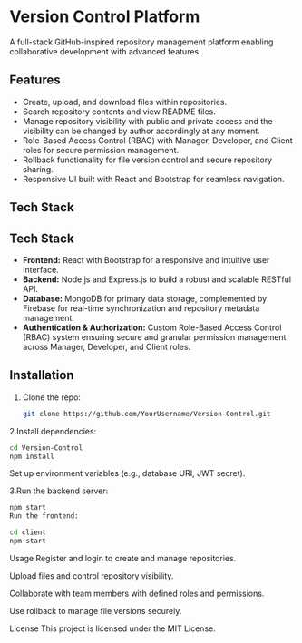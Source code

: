 # Version Control Platform

A full-stack GitHub-inspired repository management platform enabling collaborative development with advanced features.

## Features

- Create, upload, and download files within repositories.  
- Search repository contents and view README files.  
- Manage repository visibility with public and private access and the visibility can be changed by author accordingly at any moment.
- Role-Based Access Control (RBAC) with Manager, Developer, and Client roles for secure permission management.  
- Rollback functionality for file version control and secure repository sharing.  
- Responsive UI built with React and Bootstrap for seamless navigation.

## Tech Stack

## Tech Stack

- **Frontend:** React with Bootstrap for a responsive and intuitive user interface.  
- **Backend:** Node.js and Express.js to build a robust and scalable RESTful API.  
- **Database:** MongoDB for primary data storage, complemented by Firebase for real-time synchronization and repository metadata management.  
- **Authentication & Authorization:** Custom Role-Based Access Control (RBAC) system ensuring secure and granular permission management across Manager, Developer, and Client roles.


## Installation

1. Clone the repo:

   ```bash
   git clone https://github.com/YourUsername/Version-Control.git
2.Install dependencies:

   ```bash
   cd Version-Control
   npm install
  ```

 Set up environment variables (e.g., database URI, JWT secret).

3.Run the backend server:

```bash
npm start
Run the frontend:
```
```bash
cd client
npm start
```
Usage
Register and login to create and manage repositories.

Upload files and control repository visibility.

Collaborate with team members with defined roles and permissions.

Use rollback to manage file versions securely.

License
This project is licensed under the MIT License.

